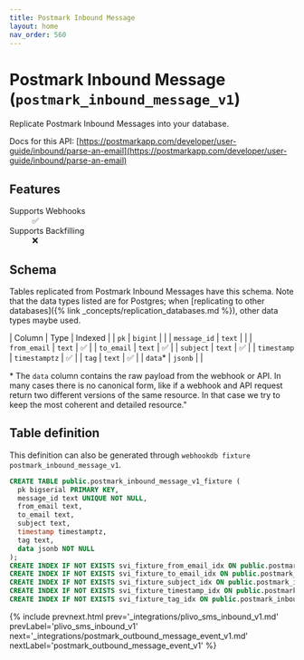 ```yaml
---
title: Postmark Inbound Message
layout: home
nav_order: 560
---
```


# Postmark Inbound Message (`postmark_inbound_message_v1`)

Replicate Postmark Inbound Messages into your database.

Docs for this API: [https://postmarkapp.com/developer/user-guide/inbound/parse-an-email](https://postmarkapp.com/developer/user-guide/inbound/parse-an-email)

## Features

<dl>
<dt>Supports Webhooks</dt>
<dd>✅</dd>
<dt>Supports Backfilling</dt>
<dd>❌</dd>

</dl>

## Schema

Tables replicated from Postmark Inbound Messages have this schema.
Note that the data types listed are for Postgres;
when [replicating to other databases]({% link _concepts/replication_databases.md %}),
other data types maybe used.

| Column | Type | Indexed |
| `pk` | `bigint` |  |
| `message_id` | `text` |  |
| `from_email` | `text` | ✅ |
| `to_email` | `text` | ✅ |
| `subject` | `text` | ✅ |
| `timestamp` | `timestamptz` | ✅ |
| `tag` | `text` | ✅ |
| `data`* | `jsonb` |  |

<span class="fs-3">* The `data` column contains the raw payload from the webhook or API.
In many cases there is no canonical form, like if a webhook and API request return
two different versions of the same resource.
In that case we try to keep the most coherent and detailed resource."</span>

## Table definition

This definition can also be generated through `webhookdb fixture postmark_inbound_message_v1`.

```sql
CREATE TABLE public.postmark_inbound_message_v1_fixture (
  pk bigserial PRIMARY KEY,
  message_id text UNIQUE NOT NULL,
  from_email text,
  to_email text,
  subject text,
  timestamp timestamptz,
  tag text,
  data jsonb NOT NULL
);
CREATE INDEX IF NOT EXISTS svi_fixture_from_email_idx ON public.postmark_inbound_message_v1_fixture (from_email);
CREATE INDEX IF NOT EXISTS svi_fixture_to_email_idx ON public.postmark_inbound_message_v1_fixture (to_email);
CREATE INDEX IF NOT EXISTS svi_fixture_subject_idx ON public.postmark_inbound_message_v1_fixture (subject);
CREATE INDEX IF NOT EXISTS svi_fixture_timestamp_idx ON public.postmark_inbound_message_v1_fixture (timestamp);
CREATE INDEX IF NOT EXISTS svi_fixture_tag_idx ON public.postmark_inbound_message_v1_fixture (tag);
```

{% include prevnext.html prev='_integrations/plivo_sms_inbound_v1.md' prevLabel='plivo_sms_inbound_v1' next='_integrations/postmark_outbound_message_event_v1.md' nextLabel='postmark_outbound_message_event_v1' %}

